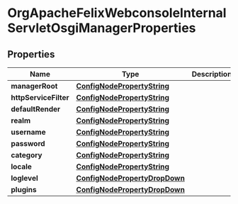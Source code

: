 
# OrgApacheFelixWebconsoleInternalServletOsgiManagerProperties

## Properties
Name | Type | Description | Notes
------------ | ------------- | ------------- | -------------
**managerRoot** | [**ConfigNodePropertyString**](ConfigNodePropertyString.md) |  |  [optional]
**httpServiceFilter** | [**ConfigNodePropertyString**](ConfigNodePropertyString.md) |  |  [optional]
**defaultRender** | [**ConfigNodePropertyString**](ConfigNodePropertyString.md) |  |  [optional]
**realm** | [**ConfigNodePropertyString**](ConfigNodePropertyString.md) |  |  [optional]
**username** | [**ConfigNodePropertyString**](ConfigNodePropertyString.md) |  |  [optional]
**password** | [**ConfigNodePropertyString**](ConfigNodePropertyString.md) |  |  [optional]
**category** | [**ConfigNodePropertyString**](ConfigNodePropertyString.md) |  |  [optional]
**locale** | [**ConfigNodePropertyString**](ConfigNodePropertyString.md) |  |  [optional]
**loglevel** | [**ConfigNodePropertyDropDown**](ConfigNodePropertyDropDown.md) |  |  [optional]
**plugins** | [**ConfigNodePropertyDropDown**](ConfigNodePropertyDropDown.md) |  |  [optional]



